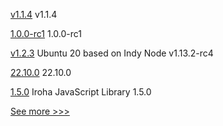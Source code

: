 
[v1.1.4](https://github.com/hyperledger/firefly-common/releases/tag/v1.1.4) v1.1.4

[1.0.0-rc1](https://github.com/hyperledger/aries-cloudagent-python/releases/tag/1.0.0-rc1) 1.0.0-rc1

[v1.2.3](https://github.com/hyperledger/indy-node-container/releases/tag/v1.2.3) Ubuntu 20 based on Indy Node v1.13.2-rc4

[22.10.0](https://github.com/hyperledger/besu/releases/tag/22.10.0) 22.10.0

[1.5.0](https://github.com/hyperledger/iroha-javascript/releases/tag/1.5.0) Iroha JavaScript Library 1.5.0


[See more >>>](https://start-here.hyperledger.org/releases)

